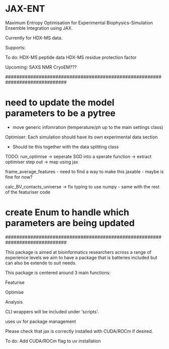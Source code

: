 # JAX-ENT
Maximum Entropy Optimisation for Experimental Biophysics-Simulation Ensemble Integration using JAX.

Currently for HDX-MS data.

Supports:

To do:
HDX-MS peptide data
HDX-MS residue protection factor

Upcoming:
SAXS
NMR
CryoEM???


##############################################################################

# need to update the model parameters to be a pytree
- move generic infomration (temperature/ph up to the main settings class)


Optimiser: Each simulation should have its own experimental data section 
- Should tie this together with the data splitting class


TODO:
run_optimise -> seperate SGD into a sperate function
-> extract optimiser step out
-> map using jax

frame_average_features - need to find a way to make this jaxable - maybe is fine for now?

calc_BV_contacts_universe -> fix typing to use numpy - same with the rest of the featuriser code

# create Enum to handle which parameters are being updated

##############################################################################





This package is aimed at bioinformatics researchers across a range of experience levels we aim to have a package that is batteries included but can also be extende to suit needs.


This package is centered around 3 main functions:

Featurise

Optimise 

Analysis


CLI wrappers will be included under 'scripts'.


uses uv for package management

Please check that jax is correctly installed with CUDA/ROCm if desired.

To do:
Add CUDA/ROCm flag to uv installation

